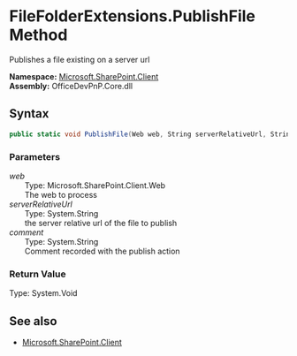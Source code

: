 # FileFolderExtensions.PublishFile Method  
Publishes a file existing on a server url  

**Namespace:** [Microsoft.SharePoint.Client](Microsoft.SharePoint.Client.md)  
**Assembly:** OfficeDevPnP.Core.dll  
## Syntax
```C#
public static void PublishFile(Web web, String serverRelativeUrl, String comment)
```
### Parameters
*web*  
&emsp;&emsp;Type: Microsoft.SharePoint.Client.Web  
&emsp;&emsp;The web to process  
*serverRelativeUrl*  
&emsp;&emsp;Type: System.String  
&emsp;&emsp;the server relative url of the file to publish  
*comment*  
&emsp;&emsp;Type: System.String  
&emsp;&emsp;Comment recorded with the publish action  
### Return Value
Type: System.Void  

## See also
- [Microsoft.SharePoint.Client](Microsoft.SharePoint.Client.md)
